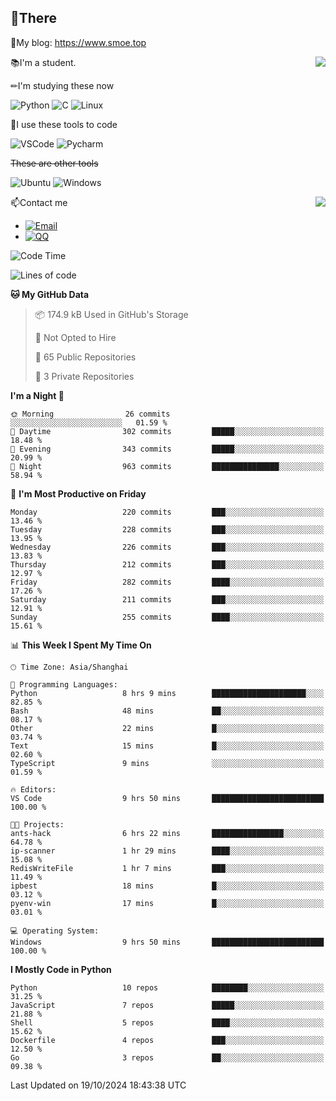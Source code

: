 
## 👏There

📰My blog: https://www.smoe.top

<img align="right" src="https://github-readme-stats.vercel.app/api/top-langs/?username=AkashiCoin"/>


📚I'm a student.

✏I'm studying these now

![Python](https://img.shields.io/badge/-Python-blue?style=flat-square&logo=Python&logoColor=fff)
![C](https://img.shields.io/badge/-C-585858?style=flat-square&logo=C&logoColor=fff)
![Linux](https://img.shields.io/badge/-Linux-black?style=flat-square&logo=Linux&logoColor=fff)

🔨I use these tools to code

![VSCode](https://img.shields.io/badge/-VSCode-blue?style=flat-square&logo=visualstudiocode&logoColor=fff)
![Pycharm](https://img.shields.io/badge/-Pycharm-green?style=flat-square&logo=pycharm&logoColor=fff)

 ~~These are other tools~~

![Ubuntu](https://img.shields.io/badge/-Ubuntu-orange?style=flat-square&logo=Ubuntu&logoColor=fff)
![Windows](https://img.shields.io/badge/-Windows-blue?style=flat-square&logo=Windows&logoColor=fff)

<img align="right" src="https://github-readme-stats.vercel.app/api?username=AkashiCoin" />


📫Contact me

* [![Email](https://img.shields.io/badge/Email-l1040186796@gmail.com-1?style=social&logoColor=fff)](mailto:l1040186796@gmail.com)
* [![QQ](https://img.shields.io/badge/QQ-1040186796-1?style=social&logoColor=fff)](tencent://AddContact/?fromId=45&fromSubId=1&subcmd=all&uin=1040186796&website=www.oicqzone.com)

<!--START_SECTION:waka-->
![Code Time](http://img.shields.io/badge/Code%20Time-1%2C367%20hrs%202%20mins-blue)

![Lines of code](https://img.shields.io/badge/From%20Hello%20World%20I%27ve%20Written-324.5%20thousand%20lines%20of%20code-blue)

**🐱 My GitHub Data** 

> 📦 174.9 kB Used in GitHub's Storage 
 > 
> 🚫 Not Opted to Hire
 > 
> 📜 65 Public Repositories 
 > 
> 🔑 3 Private Repositories 
 > 
**I'm a Night 🦉** 

```text
🌞 Morning                26 commits          ░░░░░░░░░░░░░░░░░░░░░░░░░   01.59 % 
🌆 Daytime                302 commits         █████░░░░░░░░░░░░░░░░░░░░   18.48 % 
🌃 Evening                343 commits         █████░░░░░░░░░░░░░░░░░░░░   20.99 % 
🌙 Night                  963 commits         ███████████████░░░░░░░░░░   58.94 % 
```
📅 **I'm Most Productive on Friday** 

```text
Monday                   220 commits         ███░░░░░░░░░░░░░░░░░░░░░░   13.46 % 
Tuesday                  228 commits         ███░░░░░░░░░░░░░░░░░░░░░░   13.95 % 
Wednesday                226 commits         ███░░░░░░░░░░░░░░░░░░░░░░   13.83 % 
Thursday                 212 commits         ███░░░░░░░░░░░░░░░░░░░░░░   12.97 % 
Friday                   282 commits         ████░░░░░░░░░░░░░░░░░░░░░   17.26 % 
Saturday                 211 commits         ███░░░░░░░░░░░░░░░░░░░░░░   12.91 % 
Sunday                   255 commits         ████░░░░░░░░░░░░░░░░░░░░░   15.61 % 
```


📊 **This Week I Spent My Time On** 

```text
🕑︎ Time Zone: Asia/Shanghai

💬 Programming Languages: 
Python                   8 hrs 9 mins        █████████████████████░░░░   82.85 % 
Bash                     48 mins             ██░░░░░░░░░░░░░░░░░░░░░░░   08.17 % 
Other                    22 mins             █░░░░░░░░░░░░░░░░░░░░░░░░   03.74 % 
Text                     15 mins             █░░░░░░░░░░░░░░░░░░░░░░░░   02.60 % 
TypeScript               9 mins              ░░░░░░░░░░░░░░░░░░░░░░░░░   01.59 % 

🔥 Editors: 
VS Code                  9 hrs 50 mins       █████████████████████████   100.00 % 

🐱‍💻 Projects: 
ants-hack                6 hrs 22 mins       ████████████████░░░░░░░░░   64.78 % 
ip-scanner               1 hr 29 mins        ████░░░░░░░░░░░░░░░░░░░░░   15.08 % 
RedisWriteFile           1 hr 7 mins         ███░░░░░░░░░░░░░░░░░░░░░░   11.49 % 
ipbest                   18 mins             █░░░░░░░░░░░░░░░░░░░░░░░░   03.12 % 
pyenv-win                17 mins             █░░░░░░░░░░░░░░░░░░░░░░░░   03.01 % 

💻 Operating System: 
Windows                  9 hrs 50 mins       █████████████████████████   100.00 % 
```

**I Mostly Code in Python** 

```text
Python                   10 repos            ████████░░░░░░░░░░░░░░░░░   31.25 % 
JavaScript               7 repos             █████░░░░░░░░░░░░░░░░░░░░   21.88 % 
Shell                    5 repos             ████░░░░░░░░░░░░░░░░░░░░░   15.62 % 
Dockerfile               4 repos             ███░░░░░░░░░░░░░░░░░░░░░░   12.50 % 
Go                       3 repos             ██░░░░░░░░░░░░░░░░░░░░░░░   09.38 % 
```




 Last Updated on 19/10/2024 18:43:38 UTC
<!--END_SECTION:waka-->
